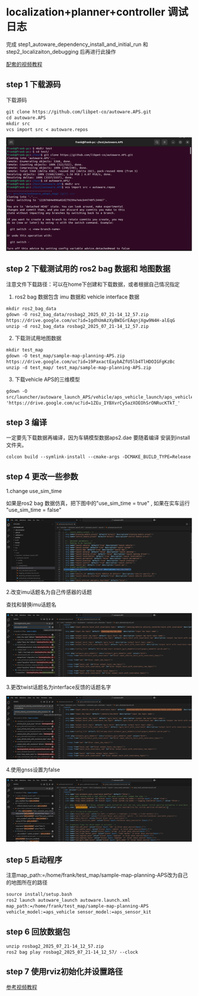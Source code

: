 # localization+planner+controller 调试日志

完成 step1_autoware_dependency_install_and_initial_run 和 step2_localizaiton_debugging 后再进行此操作

[配套的视频教程](https://drive.google.com/file/d/1x6FAHwasYiO8vMzH_WgQzLgChDYvk236/view?usp=sharing)

## step 1 下载源码
下载源码

```
git clone https://github.com/libpet-co/autoware.APS.git
cd autoware.APS
mkdir src
vcs import src < autoware.repos
```
![alt text](docs/image.png)

## step 2 下载测试用的 ros2 bag 数据和 地图数据

注意文件下载路径：可以在home下创建和下载数据，或者根据自己情况指定

1. ros2 bag 数据包含 imu 数据和 vehicle interface 数据
```
mkdir ros2_bag_data
gdown -O ros2_bag_data/rosbag2_2025_07_21-14_12_57.zip https://drive.google.com/uc?id=1gdhUmAzXyBWIGrEAqnjXgw9N4H-alEqG
unzip -d ros2_bag_data rosbag2_2025_07_21-14_12_57.zip
```
2. 下载测试用地图数据

```
mkdir test_map
gdown -O test_map/sample-map-planning-APS.zip https://drive.google.com/uc?id=19PaxactEaybAZfU5lb4TlHDOIGFgKzBc
unzip -d test_map/ test_map/sample-map-planning-APS.zip
```
3. 下载vehicle APS的三维模型
```
gdown -O src/launcher/autoware_launch_APS/vehicle/aps_vehicle_launch/aps_vehicle_description/mesh/aps2.dae  'https://drive.google.com/uc?id=1ZEu_IYBXvrCy5azXOEOhSrONRucKTkT_'
```
## step 3 编译

一定要先下载数据再编译，因为车辆模型数据aps2.dae 要随着编译 安装到install文件夹。

```
colcon build --symlink-install --cmake-args -DCMAKE_BUILD_TYPE=Release
```
## step 4 更改一些参数

1.change use_sim_time

如果是ros2 bag 数据仿真，把下图中的"use_sim_time = true" , 如果在实车运行 "use_sim_time = false"  

![alt text](<docs/Screenshot from 2025-07-22 20-38-17.png>)

2.改变imu话题名为自己传感器的话题 

查找和替换imu话题名

![alt text](docs/change_imu_topic.png)

3.更改twist话题名为interface反馈的话题名字

![alt text](docs/change_twist_name.png)

4.使用gnss设置为false

![alt text](docs/change_gnss_enabled.png)

## step 5 启动程序

注意map_path:=/home/frank/test_map/sample-map-planning-APS改为自己的地图所在的路径

```
source install/setup.bash
ros2 launch autoware_launch autoware.launch.xml map_path:=/home/frank/test_map/sample-map-planning-APS vehicle_model:=aps_vehicle sensor_model:=aps_sensor_kit
```

## step 6 回放数据包

```
unzip rosbag2_2025_07_21-14_12_57.zip 
ros2 bag play rosbag2_2025_07_21-14_12_57/ --clock
```

## step 7 使用rviz初始化并设置路径

[参考视频教程](https://drive.google.com/file/d/1x6FAHwasYiO8vMzH_WgQzLgChDYvk236/view?usp=sharing)